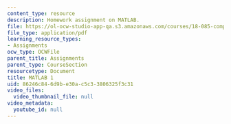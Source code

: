 ```yaml
---
content_type: resource
description: Homework assignment on MATLAB.
file: https://ol-ocw-studio-app-qa.s3.amazonaws.com/courses/18-085-computational-science-and-engineering-i-fall-2008/86246c846d9be30ac5c33806325f3c31_mt1_18085_f07.pdf
file_type: application/pdf
learning_resource_types:
- Assignments
ocw_type: OCWFile
parent_title: Assignments
parent_type: CourseSection
resourcetype: Document
title: MATLAB 1
uid: 86246c84-6d9b-e30a-c5c3-3806325f3c31
video_files:
  video_thumbnail_file: null
video_metadata:
  youtube_id: null
---
```

